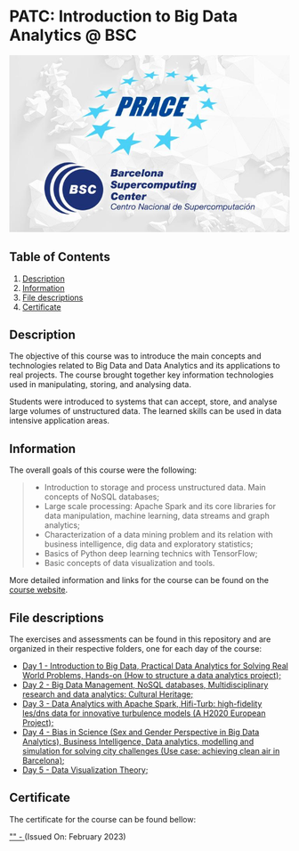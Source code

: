 # PATC: Introduction to Big Data Analytics @ BSC
<p align="center">
  <img src="images/banner.jpg">
</p>

## Table of Contents
1. [Description](#description)
2. [Information](#information)
3. [File descriptions](#files)
4. [Certificate](#certificate)

<a name="descripton"></a>
## Description

The objective of this course was to introduce the main concepts and technologies related to Big Data and Data Analytics and its applications to real projects.
The course brought together key information technologies used in manipulating, storing, and analysing data.

Students were introduced to systems that can accept, store, and analyse large volumes of unstructured data. The learned skills can be used in data intensive application areas.

<a name="information"></a>
## Information

The overall goals of this course were the following:
> - Introduction to storage and process unstructured data. Main concepts of NoSQL databases;
> - Large scale processing: Apache Spark and its core libraries for data manipulation, machine learning, data streams and graph analytics;
> - Characterization of a data mining problem and its relation with business intelligence, dig data and exploratory statistics;
> - Basics of Python deep learning technics with TensorFlow;
> - Basic concepts of data visualization and tools.

More detailed information and links for the course can be found on the [course website](https://events.prace-ri.eu/event/1472/).

<a name="files"></a>
## File descriptions

The exercises and assessments can be found in this repository and are organized in their respective folders, one for each day of the course:
- [Day 1 - Introduction to Big Data, Practical Data Analytics for Solving Real World Problems, Hands-on (How to structure a data analytics project);](https://github.com/HROlive/PATC-Big-Data-Analytics-BSC/tree/main/Day%201)
- [Day 2 - Big Data Management, NoSQL databases, Multidisciplinary research and data analytics: Cultural Heritage;](https://github.com/HROlive/PATC-Big-Data-Analytics-BSC/tree/main/Day%202)
- [Day 3 - Data Analytics with Apache Spark, Hifi-Turb: high-fidelity les/dns data for innovative turbulence models (A H2020 European Project);]()
- [Day 4 - Bias in Science (Sex and Gender Perspective in Big Data Analytics), Business Intelligence, Data analytics, modelling and simulation for solving city challenges (Use case: achieving clean air in Barcelona);]()
- [Day 5 - Data Visualization Theory;]()

<a name="certificate"></a>
## Certificate

The certificate for the course can be found bellow:

["" - ]() (Issued On: February 2023)
